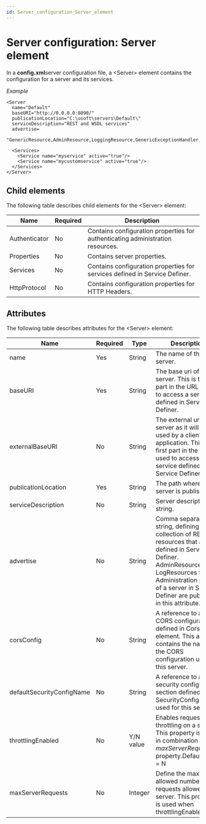 ```yaml
---
id: Server_configuration_Server_element
---
```


# Server configuration: Server element

In a **config.xml**server configuration file, a \<Server> element contains the configuration for a server and its services.

*Example*

```language-xml
<Server 
  name="Default" 
  baseURI="http://0.0.0.0:8090/" 
  publicationLocation="C:\usoft\servers\Default\" 
  serviceDescription="REST and WSDL services" 
  advertise=
    "GenericResource,AdminResource,LoggingResource,GenericExceptionHandler,">     
  <Services>         
    <Service name="myservice" active="true"/>         
    <Service name="mycustomservice" active="true"/>      
  </Services>
</Server>

```

## Child elements

The following table describes child elements for the \<Server> element:

|**Name**|**Required**|**Description**|
|--------|--------|--------|
|Authenticator|No      |Contains configuration properties for authenticating administration resources.|
|Properties|No      |Contains server properties.|
|Services|No      |Contains configuration properties for services defined in Service Definer.|
|HttpProtocol|No      |Contains configuration properties for HTTP Headers.|



## Attributes

The following table describes attributes for the \<Server> element:

|**Name**|**Required**|**Type**|**Description**|
|--------|--------|--------|--------|
|name    |Yes     |String  |The name of the server.|
|baseURI |Yes     |String  |The base uri of the server. This is the first part in the URL used to access a service defined in Service Definer.|
|externalBaseURI|No      |String  |The external uri of the server as it will be used by a client application. This is the first part in the URL used to access a service defined in Service Definer.|
|publicationLocation|Yes     |String  |The path where the server is published.|
|serviceDescription|No      |String  |Server description string.|
|advertise|No      |String  |Comma separated string, defining a collection of REST resources that are not defined in Service Definer. AdminResource, LogResources from Administration page of a server in Service Definer are published in this attribute.|
|corsConfig|No      |String  |A reference to a CORS configuration defined in Cors element. This attribute contains the name of the CORS configuration used for this server.|
|defaultSecurityConfigName|No      |String  |A reference to a security configuration section defined in SecurityConfig.xml used for this server.|
|throttlingEnabled|No      |Y/N value|Enables requests throttling on a server. This property is used in combination with *maxServerRequests* property.Default value = N|
|maxServerRequests|No      |Integer |Define the maximum allowed number of requests allowed by a server. This property is used when throttlingEnabled="Y".|